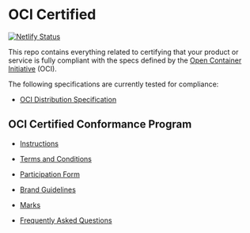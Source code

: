 # OCI Certified

[![Netlify Status](https://api.netlify.com/api/v1/badges/3e16a8a1-e338-4050-a39d-426b33f5292a/deploy-status)](https://app.netlify.com/sites/oci-conformance/deploys)

This repo contains everything related to certifying that your product or service
is fully compliant with the specs defined by the [Open Container Initiative](https://www.opencontainers.org/) (OCI).

The following specifications are currently tested for compliance:

- [OCI Distribution Specification](https://github.com/opencontainers/distribution-spec)

## OCI Certified Conformance Program

* [Instructions](instructions.md)

* [Terms and Conditions](./terms-conditions/OCI_Certified_Terms.md)

* [Participation Form](./participation-form/OCI_Certified_Form.md)

* [Brand Guidelines](OCI-certified-brand-guide-v1.pdf)

* [Marks](https://github.com/opencontainers/artwork/tree/master/certified)

* [Frequently Asked Questions](faq.md)
